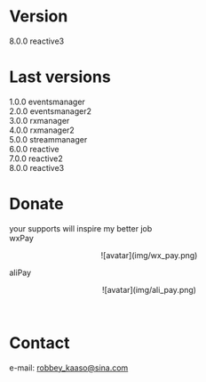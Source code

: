 # Version
8.0.0 reactive3

# Last versions
1.0.0 eventsmanager  
2.0.0 eventsmanager2  
3.0.0 rxmanager  
4.0.0 rxmanager2  
5.0.0 streammanager  
6.0.0 reactive  
7.0.0 reactive2  
8.0.0 reactive3

# Donate
your supports will inspire my better job  
wxPay  
<center><p>![avatar](img/wx_pay.png)</p></center>  
aliPay  
<center><p>![avatar](img/ali_pay.png)</p></center>  
</br>

# Contact
e-mail: robbey_kaaso@sina.com  